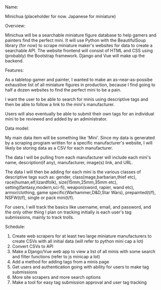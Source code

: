 Name: 
<!-- think of a name already -->
Minichua (placeholder for now. Japanese for miniature)

Overview:
<!-- write this better -->
Minichua will be a searchable miniature figure database to help gamers and painters find the perfect mini. It will use Python with the BeautifulSoup library (for now) to scrape miniature maker's websites for data to create a searchable API. The website frontend will consist of HTML and CSS using (probably) the Bootstrap framework. Django and Vue will make up the backend.

Features:
<!-- write this better -->
As a tabletop gamer and painter, I wanted to make an as-near-as-possibe exhaustive list of all miniature figures in production, because I find going to half a dozen websites to find the perfect mini to be a pain.

I want the user to be able to search for minis using descriptive tags and then be able to follow a link to the mini's manufacturer. 

Users will also eventually be able to submit their own tags for an individual mini to be reviewed and added by an administrator.

Data model:
<!-- format better and clearer -->
My main data item will be something like 'Mini'. Since my data is generated by a scraping program written for a specific manufacturer's website, I will likely be storing data as a CSV for each manufacturer. 

The data I will be pulling from each manufacturer will include each mini's name, description(if any), manufacturer, image(s) link, and URL.

The data I will then be adding for each mini is the various classes of descriptive tags such as: gender, class(mage,barbarian,thief etc), race(human,elf,lizardfolk), size(15mm,25mm,35mm etc), setting(fantasy,modern,sci-fi), weapon(sword, rapier, wand etc), armor/clothing, game specific(Warhammer,D&D,Star Wars), prepainted(t/f), NSFW(t/f), single or pack mini(t/f). 

For users, I will track the basics like username, email, and password, and the only other thing I plan on tracking initially is each user's tag submissions, mainly to track trolls.

Schedule:
<!-- format better. also continue to work on -->
1. Create web scrapers for at least two large miniature manufacturers to create CSVs with all initial data (will refer to python mini cap a lot)
2. Convert CSVs to API
3. Make a Django/Vue web app to view a list of all minis with some search and filter functions (refer to js minicap a lot)
4. Add a method for adding tags from a minis page
5. Get users and authentication going with ability for users to make tag submissions
6. More site scrapers and more search options
7. Make a tool for easy tag submission approval and user tag tracking
